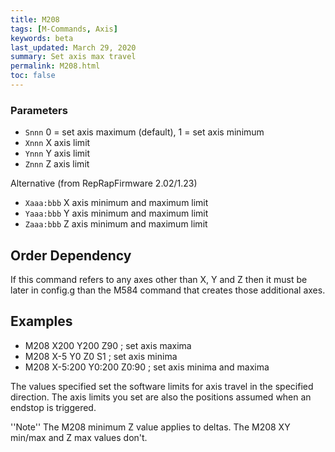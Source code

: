 ```yaml
---
title: M208
tags: [M-Commands, Axis] 
keywords: beta 
last_updated: March 29, 2020 
summary: Set axis max travel 
permalink: M208.html
toc: false 
---
```



### Parameters

* `Snnn` 0 = set axis maximum (default), 1 = set axis minimum
* `Xnnn` X axis limit
* `Ynnn` Y axis limit
* `Znnn` Z axis limit

Alternative (from RepRapFirmware 2.02/1.23)

* `Xaaa:bbb` X axis minimum and maximum limit
* `Yaaa:bbb` Y axis minimum and maximum limit
* `Zaaa:bbb` Z axis minimum and maximum limit

## Order Dependency

If this command refers to any axes other than X, Y and Z then it must be later in config.g than the M584 command that creates those additional axes.

## Examples

* M208 X200 Y200 Z90 ; set axis maxima
* M208 X-5 Y0 Z0 S1 ; set axis minima
* M208 X-5:200 Y0:200 Z0:90 ; set axis minima and maxima

The values specified set the software limits for axis travel in the specified direction. The axis limits you set are also the positions assumed when an endstop is triggered.

''Note'' The M208 minimum Z value applies to deltas. The M208 XY min/max and Z max values don't.

